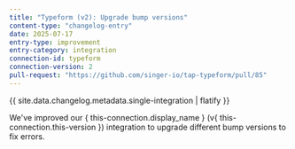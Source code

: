 ```yaml
---
title: "Typeform (v2): Upgrade bump versions"
content-type: "changelog-entry"
date: 2025-07-17
entry-type: improvement
entry-category: integration
connection-id: typeform
connection-version: 2
pull-request: "https://github.com/singer-io/tap-typeform/pull/85"
---
```

{{ site.data.changelog.metadata.single-integration | flatify }}

We've improved our { this-connection.display_name } (v{ this-connection.this-version }) integration to upgrade different bump versions to fix errors.